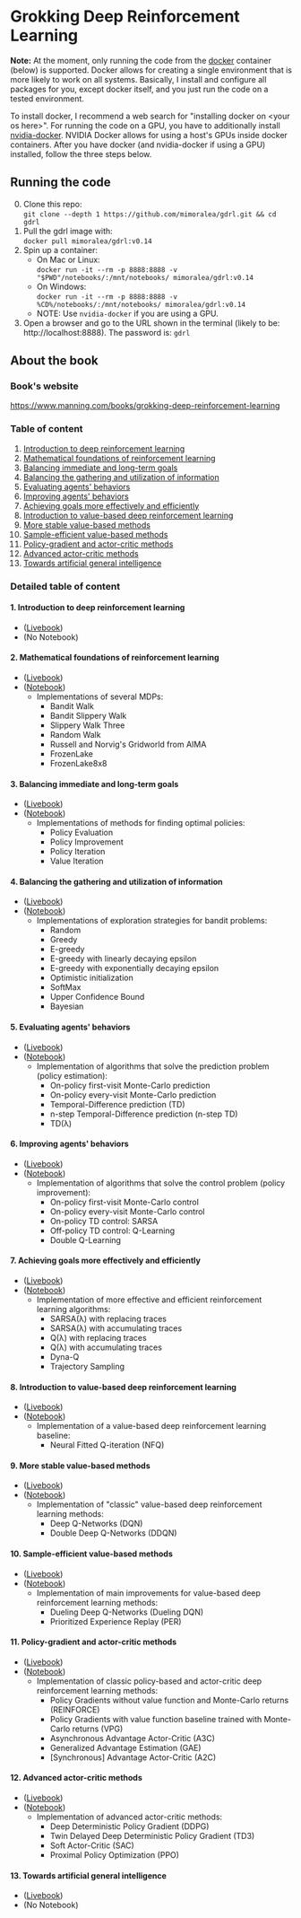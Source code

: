 # Grokking Deep Reinforcement Learning

**Note:** At the moment, only running the code from the [docker](https://github.com/docker/docker-ce) container (below) is supported. Docker allows for creating a single environment that is more likely to work on all systems. Basically, I install and configure all packages for you, except docker itself, and you just run the code on a tested environment. 

To install docker, I recommend a web search for "installing docker on \<your os here>". For running the code on a GPU, you have to additionally install [nvidia-docker](https://github.com/NVIDIA/nvidia-docker). NVIDIA Docker allows for using a host's GPUs inside docker containers. After you have docker (and nvidia-docker if using a GPU) installed, follow the three steps below. 

## Running the code
  0. Clone this repo:  
  `git clone --depth 1 https://github.com/mimoralea/gdrl.git && cd gdrl`
  1. Pull the gdrl image with:  
  `docker pull mimoralea/gdrl:v0.14`
  2. Spin up a container:
     - On Mac or Linux:  
     `docker run -it --rm -p 8888:8888 -v "$PWD"/notebooks/:/mnt/notebooks/ mimoralea/gdrl:v0.14` 
     - On Windows:  
     `docker run -it --rm -p 8888:8888 -v %CD%/notebooks/:/mnt/notebooks/ mimoralea/gdrl:v0.14`
     - NOTE: Use `nvidia-docker` if you are using a GPU.
  3. Open a browser and go to the URL shown in the terminal (likely to be: http://localhost:8888). The password is: `gdrl`

## About the book

### Book's website

https://www.manning.com/books/grokking-deep-reinforcement-learning

### Table of content

  1. [Introduction to deep reinforcement learning](#1-introduction-to-deep-reinforcement-learning)
  2. [Mathematical foundations of reinforcement learning](#2-mathematical-foundations-of-reinforcement-learning)
  3. [Balancing immediate and long-term goals](#3-balancing-immediate-and-long-term-goals)
  4. [Balancing the gathering and utilization of information](#4-balancing-the-gathering-and-utilization-of-information)
  5. [Evaluating agents' behaviors](#5-evaluating-agents-behaviors)
  6. [Improving agents' behaviors](#6-improving-agents-behaviors)
  7. [Achieving goals more effectively and efficiently](#7-achieving-goals-more-effectively-and-efficiently)
  8. [Introduction to value-based deep reinforcement learning](#8-introduction-to-value-based-deep-reinforcement-learning)
  9. [More stable value-based methods](#9-more-stable-value-based-methods)
  10. [Sample-efficient value-based methods](#10-sample-efficient-value-based-methods)
  11. [Policy-gradient and actor-critic methods](#11-policy-gradient-and-actor-critic-methods)
  12. [Advanced actor-critic methods](#12-advanced-actor-critic-methods)
  13. [Towards artificial general intelligence](#13-towards-artificial-general-intelligence)

### Detailed table of content

#### 1. Introduction to deep reinforcement learning
- \([Livebook](https://livebook.manning.com/book/grokking-deep-reinforcement-learning/chapter-1)\)
- \(No Notebook\)
      
#### 2. Mathematical foundations of reinforcement learning
- \([Livebook](https://livebook.manning.com/book/grokking-deep-reinforcement-learning/chapter-2)\)
- \([Notebook](/notebooks/chapter_02/chapter-02.ipynb)\)
  - Implementations of several MDPs: 
    - Bandit Walk
    - Bandit Slippery Walk
    - Slippery Walk Three
    - Random Walk
    - Russell and Norvig's Gridworld from AIMA
    - FrozenLake
    - FrozenLake8x8
#### 3. Balancing immediate and long-term goals
- \([Livebook](https://livebook.manning.com/book/grokking-deep-reinforcement-learning/chapter-3)\)
- \([Notebook](/notebooks/chapter_03/chapter-03.ipynb)\) 
  - Implementations of methods for finding optimal policies:
    - Policy Evaluation
    - Policy Improvement
    - Policy Iteration
    - Value Iteration
#### 4. Balancing the gathering and utilization of information
- \([Livebook](https://livebook.manning.com/book/grokking-deep-reinforcement-learning/chapter-4)\)
- \([Notebook](/notebooks/chapter_04/chapter-04.ipynb)\)
  - Implementations of exploration strategies for bandit problems:
    - Random
    - Greedy
    - E-greedy
    - E-greedy with linearly decaying epsilon
    - E-greedy with exponentially decaying epsilon
    - Optimistic initialization
    - SoftMax
    - Upper Confidence Bound
    - Bayesian
#### 5. Evaluating agents' behaviors
- \([Livebook](https://livebook.manning.com/book/grokking-deep-reinforcement-learning/chapter-5)\)
- \([Notebook](/notebooks/chapter_05/chapter-05.ipynb)\)
  - Implementation of algorithms that solve the prediction problem (policy estimation):
    - On-policy first-visit Monte-Carlo prediction
    - On-policy every-visit Monte-Carlo prediction
    - Temporal-Difference prediction (TD)
    - n-step Temporal-Difference prediction (n-step TD)
    - TD(λ)
#### 6. Improving agents' behaviors
- \([Livebook](https://livebook.manning.com/book/grokking-deep-reinforcement-learning/chapter-6)\)
- \([Notebook](/notebooks/chapter_06/chapter-06.ipynb)\)
  - Implementation of algorithms that solve the control problem (policy improvement):
    - On-policy first-visit Monte-Carlo control
    - On-policy every-visit Monte-Carlo control
    - On-policy TD control: SARSA
    - Off-policy TD control: Q-Learning
    - Double Q-Learning
#### 7. Achieving goals more effectively and efficiently
- \([Livebook](https://livebook.manning.com/book/grokking-deep-reinforcement-learning/chapter-7)\)
- \([Notebook](/notebooks/chapter_07/chapter-07.ipynb)\)
  - Implementation of more effective and efficient reinforcement learning algorithms:
    - SARSA(λ) with replacing traces
    - SARSA(λ) with accumulating traces
    - Q(λ) with replacing traces
    - Q(λ) with accumulating traces
    - Dyna-Q
    - Trajectory Sampling
#### 8. Introduction to value-based deep reinforcement learning
- \([Livebook](https://livebook.manning.com/book/grokking-deep-reinforcement-learning/chapter-8)\)
- \([Notebook](/notebooks/chapter_08/chapter-08.ipynb)\)
  - Implementation of a value-based deep reinforcement learning baseline:
    - Neural Fitted Q-iteration (NFQ)
#### 9. More stable value-based methods
- \([Livebook](https://livebook.manning.com/book/grokking-deep-reinforcement-learning/chapter-9)\)
- \([Notebook](/notebooks/chapter_09/chapter-09.ipynb)\)
  - Implementation of "classic" value-based deep reinforcement learning methods:
    - Deep Q-Networks (DQN)
    - Double Deep Q-Networks (DDQN)
#### 10. Sample-efficient value-based methods
- \([Livebook](https://livebook.manning.com/book/grokking-deep-reinforcement-learning/chapter-10)\)
- \([Notebook](/notebooks/chapter_10/chapter-10.ipynb)\)
  - Implementation of main improvements for value-based deep reinforcement learning methods:
    - Dueling Deep Q-Networks (Dueling DQN)
    - Prioritized Experience Replay (PER)
#### 11. Policy-gradient and actor-critic methods
- \([Livebook](https://livebook.manning.com/book/grokking-deep-reinforcement-learning/chapter-11)\)
- \([Notebook](/notebooks/chapter_11/chapter-11.ipynb)\)
  - Implementation of classic policy-based and actor-critic deep reinforcement learning methods:
    - Policy Gradients without value function and Monte-Carlo returns (REINFORCE)
    - Policy Gradients with value function baseline trained with Monte-Carlo returns (VPG)  
    - Asynchronous Advantage Actor-Critic (A3C)
    - Generalized Advantage Estimation (GAE)
    - \[Synchronous\] Advantage Actor-Critic (A2C)
#### 12. Advanced actor-critic methods
- \([Livebook](https://livebook.manning.com/book/grokking-deep-reinforcement-learning/chapter-12)\)
- \([Notebook](/notebooks/chapter_12/chapter-12.ipynb)\)
  - Implementation of advanced actor-critic methods:
    - Deep Deterministic Policy Gradient (DDPG)
    - Twin Delayed Deep Deterministic Policy Gradient (TD3)
    - Soft Actor-Critic (SAC)
    - Proximal Policy Optimization (PPO)
#### 13. Towards artificial general intelligence
- \([Livebook](https://livebook.manning.com/book/grokking-deep-reinforcement-learning/chapter-13)\)
- \(No Notebook\)
